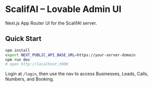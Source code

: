 # ScalifAI – Lovable Admin UI

Next.js App Router UI for the ScalifAI server.

## Quick Start
```bash
npm install
export NEXT_PUBLIC_API_BASE_URL=https://your-server-domain
npm run dev
# open http://localhost:3000
```

Login at `/login`, then use the nav to access Businesses, Leads, Calls, Numbers, and Booking.

